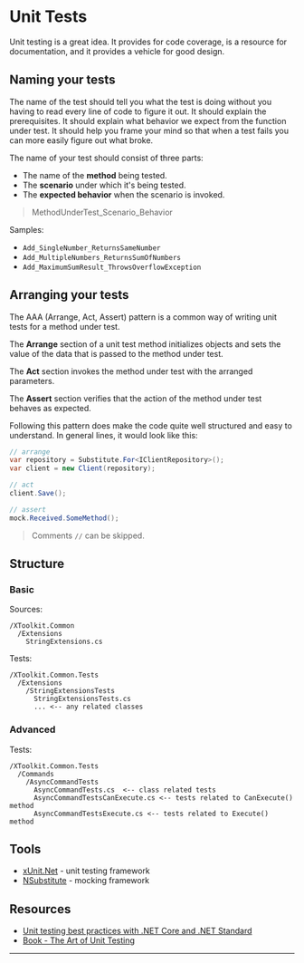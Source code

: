 # Unit Tests

Unit testing is a great idea. It provides for code coverage, is a resource for documentation, and it provides a vehicle for good design.

## Naming your tests

The name of the test should tell you what the test is doing without you having to read every line of code to figure it out. It should explain the prerequisites. It should explain what behavior we expect from the function under test. It should help you frame your mind so that when a test fails you can more easily figure out what broke.

The name of your test should consist of three parts:

- The name of the **method** being tested.
- The **scenario** under which it's being tested.
- The **expected behavior** when the scenario is invoked.

> MethodUnderTest_Scenario_Behavior

Samples:

- `Add_SingleNumber_ReturnsSameNumber`
- `Add_MultipleNumbers_ReturnsSumOfNumbers`
- `Add_MaximumSumResult_ThrowsOverflowException`

## Arranging your tests

The AAA (Arrange, Act, Assert) pattern is a common way of writing unit tests for a method under test.

The **Arrange** section of a unit test method initializes objects and sets the value of the data that is passed to the method under test.

The **Act** section invokes the method under test with the arranged parameters.

The **Assert** section verifies that the action of the method under test behaves as expected.

Following this pattern does make the code quite well structured and easy to understand. In general lines, it would look like this:

```cs
// arrange
var repository = Substitute.For<IClientRepository>();
var client = new Client(repository);

// act
client.Save();

// assert
mock.Received.SomeMethod();
```

> Comments `//` can be skipped.

## Structure

### Basic

Sources:

```
/XToolkit.Common
  /Extensions
    StringExtensions.cs
```

Tests:

```
/XToolkit.Common.Tests
  /Extensions
    /StringExtensionsTests
      StringExtensionsTests.cs
      ... <-- any related classes
```

### Advanced

Tests:

```
/XToolkit.Common.Tests
  /Commands
    /AsyncCommandTests
      AsyncCommandTests.cs  <-- class related tests
      AsyncCommandTestsCanExecute.cs <-- tests related to CanExecute() method
      AsyncCommandTestsExecute.cs <-- tests related to Execute() method
```

## Tools

- [xUnit.Net](https://github.com/xunit/xunit) - unit testing framework
- [NSubstitute](https://github.com/nsubstitute/NSubstitute) - mocking framework

## Resources

- [Unit testing best practices with .NET Core and .NET Standard](https://docs.microsoft.com/en-us/dotnet/core/testing/unit-testing-best-practices)
- [Book - The Art of Unit Testing](https://www.manning.com/books/the-art-of-unit-testing-second-edition)

---
